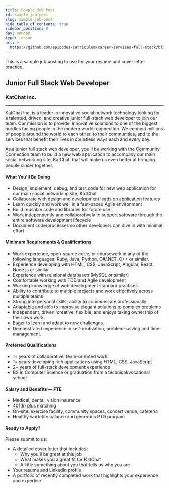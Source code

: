 ```yaml
---
title: Sample Job Post
id: sample-job-post
slug: sample-job-post
hide_table_of_contents: true
sidebar_position: 8
day: monday
type: lesson
url: >-
  https://github.com/epicodus-curriculum/career-services-full-stack/blob/main/sample_job_post.md
---
```


This is a sample job posting to use for your resume and cover letter practice.

## Junior Full Stack Web Developer 

### KatChat Inc.

* * *

KatChat Inc. is a leader in innovative social network technology looking for a talented, driven, and creative junior full-stack web developer to join our team. Our mission is to provide  innovative solutions to one of the biggest hurdles facing people in the modern world: connection. We connect millions of people around the world to each other, to their communities, and to the services that benefit their lives in countless ways each and every day. 

As a junior full stack web developer, you'll be working with the Community Connection team to build a new web application to accompany our main social networking site, KatChat, that will make us even better at bringing people closer together.

#### What You'll Be Doing

- Design, implement, debug, and test code for new web application for our main social networking site, KatChat  
- Collaborate with design and development leads on application features 
- Learn quickly and work well in a fast-paced Agile environment  
- Build reusable code and libraries for future use 
- Work independently and collaboratively to support software through the entire software development lifecycle 
- Document code/processes so other developers can dive in with minimal effort 

#### Minimum Requirements & Qualifications 

- Work experience, open-source code, or coursework in any of the following languages: Ruby, Java, Python, C#/.NET, C++ or similar.  
- Experience developing with HTML, CSS, JavaScript, Angular, React, Node.js or similar 
- Experience with relational databases (MySQL or similar)  
- Comfortable working with TDD and Agile development  
- Working knowledge of web development standard practices  
- Ability to contribute to multiple projects and work effectively across multiple teams 
- Strong interpersonal skills; ability to communicate professionally 
- Adaptable and able to improvise elegant solutions to complex problems  
- Independent, driven, creative, flexible, and enjoys taking ownership of their own work.  
- Eager to learn and adapt to new challenges.  
- Demonstrated experience in self-motivation, problem-solving and time-management.  

#### Preferred Qualifications 

- 1+ years of collaborative, team-oriented work  
- 1+ years developing rich applications using HTML, CSS, JavaScript 
- 2+ years of full-stack development experience  
- BS in Computer Science or graduation from a technical/vocational school   

#### Salary and Benefits — FTE

- Medical, dental, vision insurance  
- 401(k) plus matching  
- On-site: exercise facility, community spaces, concert venue, cafeteria  
- Healthy work-life balance and generous PTO program  

#### Ready to Apply? 

Please submit to us: 

- A detailed cover letter that includes:  
    - Why you'll be great at this job 
    - What makes you a great fit for KatChat  
    - A little something about you that tells us who you are 
- Your resume and LinkedIn profile   
- A portfolio of recently completed work that highlights your experience and expertise 
